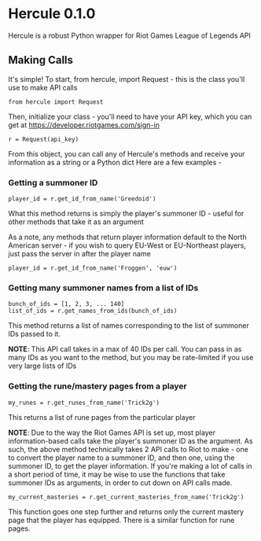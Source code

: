 Hercule 0.1.0
=============

Hercule is a robust Python wrapper for Riot Games League of Legends API

Making Calls
------------

It's simple! To start, from hercule, import Request - this is the class you'll use to make API calls

	from hercule import Request

Then, initialize your class - you'll need to have your API key, which you can get at https://developer.riotgames.com/sign-in

	r = Request(api_key)

From this object, you can call any of Hercule's methods and receive your information as a string or a Python dict 
Here are a few examples - 

### Getting a summoner ID

	player_id = r.get_id_from_name('Greedoid')

What this method returns is simply the player's summoner ID - useful for other methods that take it as an argument

As a note, any methods that return player information default to the North American server - if you wish to query EU-West or EU-Northeast players, just pass the server in after the player name 

	player_id = r.get_id_from_name('Froggen', 'euw')

### Getting many summoner names from a list of IDs

	bunch_of_ids = [1, 2, 3, ... 140]
	list_of_ids = r.get_names_from_ids(bunch_of_ids)

This method returns a list of names corresponding to the list of summoner IDs passed to it.

**NOTE**: This API call takes in a max of 40 IDs per call. You can pass in as many IDs as you want to the method, but you may be rate-limited if you use very large lists of IDs

### Getting the rune/mastery pages from a player

	my_runes = r.get_runes_from_name('Trick2g')
	
This returns a list of rune pages from the particular player

**NOTE**: Due to the way the Riot Games API is set up, most player information-based calls take the player's summoner ID as the argument. As such, the above method technically takes 2 API calls to Riot to make - one to convert the player name to a summoner ID, and then one, using the summoner ID, to get the player information. If you're making a lot of calls in a short period of time, it may be wise to use the functions that take summoner IDs as arguments, in order to cut down on API calls made.

	my_current_masteries = r.get_current_masteries_from_name('Trick2g')

This function goes one step further and returns only the current mastery page that the player has equipped. There is a similar function for rune pages.

 


